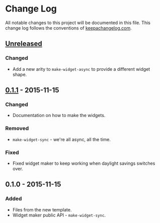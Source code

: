 # Change Log
All notable changes to this project will be documented in this file. This change log follows the conventions of [keepachangelog.com](http://keepachangelog.com/).

## [Unreleased][unreleased]
### Changed
- Add a new arity to `make-widget-async` to provide a different widget shape.

## [0.1.1] - 2015-11-15
### Changed
- Documentation on how to make the widgets.

### Removed
- `make-widget-sync` - we're all async, all the time.

### Fixed
- Fixed widget maker to keep working when daylight savings switches over.

## 0.1.0 - 2015-11-15
### Added
- Files from the new template.
- Widget maker public API - `make-widget-sync`.

[unreleased]: https://github.com/your-name/devoxx-video-linker/compare/0.1.1...HEAD
[0.1.1]: https://github.com/your-name/devoxx-video-linker/compare/0.1.0...0.1.1
